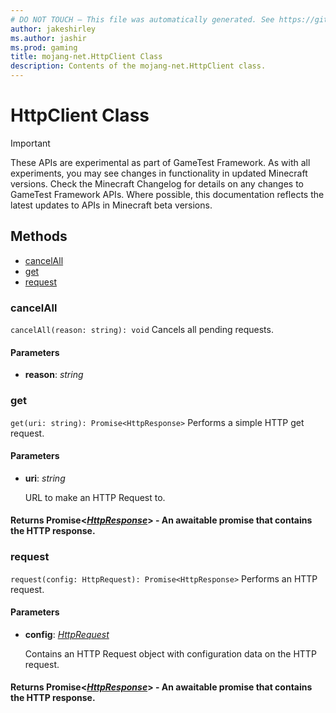 ```yaml
---
# DO NOT TOUCH — This file was automatically generated. See https://github.com/Mojang/MinecraftApiDocsGenerator to modify descriptions, examples, etc.
author: jakeshirley
ms.author: jashir
ms.prod: gaming
title: mojang-net.HttpClient Class
description: Contents of the mojang-net.HttpClient class.
---
```

# HttpClient Class
>[!IMPORTANT]
>These APIs are experimental as part of GameTest Framework. As with all experiments, you may see changes in functionality in updated Minecraft versions. Check the Minecraft Changelog for details on any changes to GameTest Framework APIs. Where possible, this documentation reflects the latest updates to APIs in Minecraft beta versions.

## Methods
- [cancelAll](#cancelall)
- [get](#get)
- [request](#request)

### **cancelAll**
`
cancelAll(reason: string): void
`
Cancels all pending requests.

#### **Parameters**
- **reason**: *string*

### **get**
`
get(uri: string): Promise<HttpResponse>
`
Performs a simple HTTP get request.

#### **Parameters**
- **uri**: *string*
  
  URL to make an HTTP Request to.

#### **Returns** Promise&lt;[*HttpResponse*](HttpResponse.md)&gt; - An awaitable promise that contains the HTTP response.

### **request**
`
request(config: HttpRequest): Promise<HttpResponse>
`
Performs an HTTP request.

#### **Parameters**
- **config**: [*HttpRequest*](HttpRequest.md)
  
  Contains an HTTP Request object with configuration data on the HTTP request.

#### **Returns** Promise&lt;[*HttpResponse*](HttpResponse.md)&gt; - An awaitable promise that contains the HTTP response.
